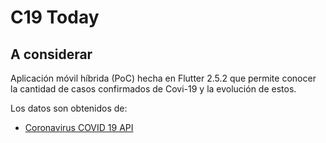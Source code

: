 # C19 Today

## A considerar

Aplicación móvil híbrida (PoC) hecha en Flutter 2.5.2 que permite conocer la cantidad de casos confirmados de Covi-19 y la evolución de estos.

Los datos son obtenidos de:

- [Coronavirus COVID 19 API](https://documenter.getpostman.com/view/10808728/SzS8rjbc?versio=&version=latest)
